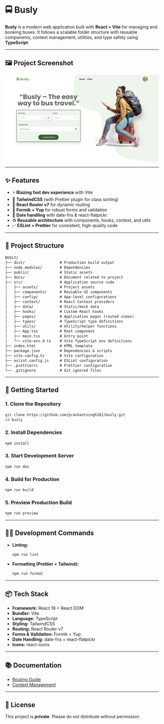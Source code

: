# 🚍 Busly

**Busly** is a modern web application built with **React + Vite** for managing and booking buses.
It follows a scalable folder structure with reusable components, context management, utilities, and type safety using **TypeScript**.

---

## 🖼️ Project Screenshot

![Busly Screenshot](/public/project-screenshot.png)

---

## ✨ Features

- ⚡ **Blazing fast dev experience** with Vite
- 🎨 **TailwindCSS** (with Prettier plugin for class sorting)
- 🧭 **React Router v7** for dynamic routing
- 📝 **Formik + Yup** for robust forms and validation
- 📅 **Date handling** with date-fns & react-flatpickr
- ♻️ **Reusable architecture** with components, hooks, context, and utils
- ✅ **ESLint + Prettier** for consistent, high-quality code

---

## 📂 Project Structure

```
BUSLY/
├── dist/                # Production build output
├── node_modules/        # Dependencies
├── public/              # Static assets
├── docs/                # Document related to project
├── src/                 # Application source code
│   ├── assets/          # Project assets
│   ├── components/      # Reusable UI components
│   ├── config/          # App-level configurations
│   ├── context/         # React Context providers
│   ├── data/            # Static/mock data
│   ├── hooks/           # Custom React hooks
│   ├── pages/           # Application pages (routed views)
│   ├── types/           # TypeScript type definitions
│   ├── utils/           # Utility/helper functions
│   ├── App.tsx          # Root component
│   ├── main.tsx         # Entry point
│   └── vite-env.d.ts    # Vite TypeScript env definitions
├── index.html           # HTML template
├── package.json         # Dependencies & scripts
├── vite.config.ts       # Vite configuration
├── eslint.config.js     # ESLint configuration
├── .prettierrc          # Prettier configuration
└── .gitignore           # Git ignored files
```

---

## 🚀 Getting Started

### 1. Clone the Repository

```bash
git clone https://github.com/prashantsingh181/busly.git
cd busly
```

### 2. Install Dependencies

```bash
npm install
```

### 3. Start Development Server

```bash
npm run dev
```

### 4. Build for Production

```bash
npm run build
```

### 5. Preview Production Build

```bash
npm run preview
```

---

## 🧑‍💻 Development Commands

- **Linting:**

  ```bash
  npm run lint
  ```

- **Formatting (Prettier + Tailwind):**

  ```bash
  npm run format
  ```

---

## 📦 Tech Stack

- **Framework:** React 19 + React DOM
- **Bundler:** Vite
- **Language:** TypeScript
- **Styling:** TailwindCSS
- **Routing:** React Router v7
- **Forms & Validation:** Formik + Yup
- **Date Handling:** date-fns + react-flatpickr
- **Icons:** react-icons

---

## 📚 Documentation

- [Routing Guide](/docs/routing.md)
- [Context Management](/docs/context.md)

---

## 📜 License

This project is **private**. Please do not distribute without permission.
